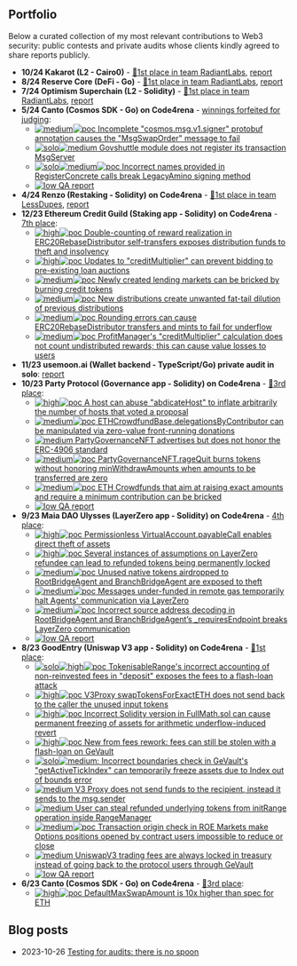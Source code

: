 ## Portfolio

Below a curated collection of my most relevant contributions to Web3 security: public contests and private audits whose clients kindly agreed to share reports publicly.
- **10/24 Kakarot (L2 - Cairo0)** - [🏅1st place in team RadiantLabs](https://code4rena.com/audits/2024-09-kakarot), [report](https://code4rena.com/reports/2024-09-kakarot)
- **8/24 Reserve Core (DeFi - Go)** - [🏅1st place in team RadiantLabs](https://code4rena.com/audits/2024-07-reserve-core), [report](https://code4rena.com/reports/2024-07-reserve)
- **7/24 Optimism Superchain (L2 - Solidity)** - [🏅1st place in team RadiantLabs](https://code4rena.com/audits/2024-07-optimism-superchain), [report](https://code4rena.com/reports/2024-07-optimism)
- **5/24 Canto (Cosmos SDK - Go) on Code4rena** - [winnings forfeited for judging](https://code4rena.com/reports/2024-05-canto):
  - [![medium]![poc] Incomplete "cosmos.msg.v1.signer" protobuf annotation causes the "MsgSwapOrder" message to fail](https://github.com/code-423n4/2024-05-canto-findings/issues/4)
  - [![solo]![medium] Govshuttle module does not register its transaction MsgServer](https://github.com/code-423n4/2024-05-canto-findings/issues/5)
  - [![solo]![medium]![poc] Incorrect names provided in RegisterConcrete calls break LegacyAmino signing method](https://github.com/code-423n4/2024-05-canto-findings/issues/2)
  - [![low] QA report](https://github.com/code-423n4/2024-05-canto-findings/blob/main/data/3docSec-Q.md)
- **4/24 Renzo (Restaking - Solidity) on Code4rena** - [🏅1st place in team LessDupes](https://code4rena.com/audits/2024-04-renzo), [report](https://code4rena.com/reports/2024-04-renzo)
- **12/23 Ethereum Credit Guild (Staking app - Solidity) on Code4rena** - [7th place](https://code4rena.com/audits/2023-12-ethereum-credit-guild):
  - [![high]![poc] Double-counting of reward realization in ERC20RebaseDistributor self-transfers exposes distribution funds to theft and insolvency](https://github.com/code-423n4/2023-12-ethereumcreditguild-findings/issues/291)
  - [![high]![poc] Updates to "creditMultiplier" can prevent bidding to pre-existing loan auctions](https://github.com/code-423n4/2023-12-ethereumcreditguild-findings/issues/298)
  - [![medium]![poc] Newly created lending markets can be bricked by burning credit tokens](https://github.com/code-423n4/2023-12-ethereumcreditguild-findings/issues/297)
  - [![medium]![poc] New distributions create unwanted fat-tail dilution of previous distributions](https://github.com/code-423n4/2023-12-ethereumcreditguild-findings/issues/295)
  - [![medium]![poc] Rounding errors can cause ERC20RebaseDistributor transfers and mints to fail for underflow](https://github.com/code-423n4/2023-12-ethereumcreditguild-findings/issues/294)
  - [![medium]![poc] ProfitManager's "creditMultiplier" calculation does not count undistributed rewards; this can cause value losses to users](https://github.com/code-423n4/2023-12-ethereumcreditguild-findings/issues/292)
- **11/23 usemoon.ai (Wallet backend - TypeScript/Go) private audit in solo**: [report](https://gist.github.com/3docSec/d91cadeaf9ea363f3eb68524d4c42a2d)
- **10/23 Party Protocol (Governance app - Solidity) on Code4rena** - [🥉3rd place](https://code4rena.com/audits/2023-10-party-protocol):
  - [![high]![poc] A host can abuse "abdicateHost" to inflate arbitrarily the number of hosts that voted a proposal](https://github.com/code-423n4/2023-10-party-findings/issues/331)
  - [![medium]![poc] ETHCrowdfundBase.delegationsByContributor can be manipulated via zero-value front-running donations](https://github.com/code-423n4/2023-10-party-findings/issues/334)
  - [![medium] PartyGovernanceNFT advertises but does not honor the ERC-4906 standard](https://github.com/code-423n4/2023-10-party-findings/issues/340)
  - [![medium]![poc] PartyGovernanceNFT.rageQuit burns tokens without honoring minWithdrawAmounts when amounts to be transferred are zero](https://github.com/code-423n4/202-310-party-findings/issues/333)
  - [![medium]![poc] ETH Crowdfunds that aim at raising exact amounts and require a minimum contribution can be bricked](https://github.com/code-423n4/2023-10-party-findings/issues/336)
  - [![low] QA report](https://github.com/code-423n4/2023-10-party-findings/blob/main/data/3docSec-Q.md)
- **9/23 Maia DAO Ulysses (LayerZero app - Solidity) on Code4rena** - [4th place](https://code4rena.com/audits/2023-09-maia-dao-ulysses):
  - [![high]![poc] Permissionless VirtualAccount.payableCall enables direct theft of assets](https://github.com/code-423n4/2023-09-maia-findings/issues/349)
  - [![high]![poc] Several instances of assumptions on LayerZero refundee can lead to refunded tokens being permanently locked](https://github.com/code-423n4/2023-09-maia-findings/isseus/351)
  - [![medium]![poc] Unused native tokens airdropped to RootBridgeAgent and BranchBridgeAgent are exposed to theft](https://github.com/code-423n4/2023-09-maia-findings/issues/350)
  - [![medium]![poc] Messages under-funded in remote gas temporarily halt Agents' communication via LayerZero](https://github.com/code-423n4/2023-09-maia-findings/issues/354)
  - [![medium]![poc] Incorrect source address decoding in RootBridgeAgent and BranchBridgeAgent’s _requiresEndpoint breaks LayerZero communication](https://github.com/code-423n4/2023-09-maia-findings/issues/348)
  - [![low] QA report](https://github.com/code-423n4/2023-09-maia-findings/blob/main/data/3docSec-Q.md)
- **8/23 GoodEntry (Uniswap V3 app - Solidity) on Code4rena** - [🏅1st place](https://code4rena.com/audits/2023-08-good-entry):
  - [![solo]![high]![poc] TokenisableRange's incorrect accounting of non-reinvested fees in "deposit" exposes the fees to a flash-loan attack](https://github.com/code-423n4/2023-08-goodentry-findings/issues/85)
  - [![high]![poc] V3Proxy swapTokensForExactETH does not send back to the caller the unused input tokens](https://github.com/code-423n4/2023-08-goodentry-findings/issues/64)
  - [![high]![poc] Incorrect Solidity version in FullMath.sol can cause permanent freezing of assets for arithmetic underflow-induced revert](https://github.com/code-423n4/2023-08-goodentry-findings/issues/58)
  - [![high]![poc] New from fees rework: fees can still be stolen with a flash-loan on GeVault](https://github.com/code-423n4/2023-09-goodentry-mitigation-findings/issues/16)
  - [![solo]![medium]: Incorrect boundaries check in GeVault's "getActiveTickIndex" can temporarily freeze assets due to Index out of bounds error](https://github.com/code-423n4/2023-08-goodentry-findings/issues/379)
  - [![medium] V3 Proxy does not send funds to the recipient, instead it sends to the msg.sender](https://github.com/code-423n4/2023-08-goodentry-findings/issues/463)
  - [![medium] User can steal refunded underlying tokens from initRange operation inside RangeManager](https://github.com/code-423n4/2023-08-goodentry-findings/issues/254)
  - [![medium]![poc] Transaction origin check in ROE Markets make Options positions opened by contract users impossible to reduce or close](https://github.com/code-423n4/2023-09-goodentry-mitigation-findings/issues/17)
  - [![medium] UniswapV3 trading fees are always locked in treasury instead of going back to the protocol users through GeVault](https://github.com/code-423n4/2023-09-goodentry-mitigation-findings/issues/18)
  - [![low] QA report](https://github.com/code-423n4/2023-08-goodentry-findings/blob/main/data/3docSec-Q.md)
- **6/23 Canto (Cosmos SDK - Go) on Code4rena** - [🥉3rd place](https://code4rena.com/audits/2023-06-canto):
  - [![high]![poc] DefaultMaxSwapAmount is 10x higher than spec for ETH](https://github.com/code-423n4/2023-06-canto-findings/issues/8)

## Blog posts
- 2023-10-26 [Testing for audits: there is no spoon](blog/23-10-26-testing-for-audits.md)

[high]: https://img.shields.io/badge/-HIGH-b02319 "HIGH"
[medium]: https://img.shields.io/badge/-MEDIUM-orange "MEDIUM"
[low]: https://img.shields.io/badge/-LOW-FFD700 "LOW"
[solo]: https://img.shields.io/badge/-Solo-lightblue "Solo"
[poc]: https://img.shields.io/badge/-Coded_PoC-lightgrey "Coded PoC"